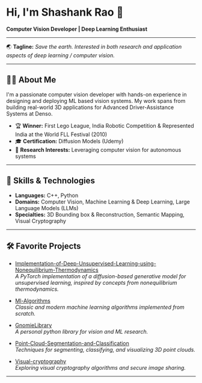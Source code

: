 # Hi, I'm Shashank Rao 👋

**Computer Vision Developer | Deep Learning Enthusiast**

---

🌏 **Tagline:** _Save the earth. Interested in both research and application aspects of deep learning / computer vision._

---

## 👨‍💻 About Me

I'm a passionate computer vision developer with hands-on experience in designing and deploying ML based vision systems. My work spans from building real-world 3D applications for Advanced Driver-Assistance Systems at Denso.

- 🏆 **Winner:** First Lego League, India Robotic Competition & Represented India at the World FLL Festival (2010)
- 🎓 **Certification:** Diffusion Models (Udemy)
- 🔬 **Research Interests:** Leveraging computer vision for autonomous systems

---

## 🚀 Skills & Technologies

- **Languages:** C++, Python
- **Domains:** Computer Vision, Machine Learning & Deep Learning, Large Language Models (LLMs)
- **Specialties:** 3D Bounding box & Reconstruction, Semantic Mapping, Visual Cryptography

---

## 🛠️ Favorite Projects

- [Implementation-of-Deep-Unsupervised-Learning-using-Nonequilibrium-Thermodynamics](https://github.com/kshashankrao/Implementation-of-Deep-Unsupervised-Learning-using-Nonequilibrium-Thermodynamics)  
  _A PyTorch implementation of a diffusion-based generative model for unsupervised learning, inspired by concepts from nonequilibrium thermodynamics._
  
- [Ml-Algorithms](https://github.com/kshashankrao/Ml-Algorithms)  
  _Classic and modern machine learning algorithms implemented from scratch._

- [GnomieLibrary](https://github.com/kshashankrao/GnomieLibrary)  
  _A personal python library for vision and ML research._

- [Point-Cloud-Segmentation-and-Classification](https://github.com/kshashankrao/Point-Cloud-Segmentation-and-Classification)  
  _Techniques for segmenting, classifying, and visualizing 3D point clouds._

- [Visual-cryptography](https://github.com/kshashankrao/Visual-cryptography)  
  _Exploring visual cryptography algorithms and secure image sharing._

---

